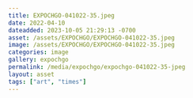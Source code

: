 ```yaml
---
title: EXPOCHGO-041022-35.jpeg
date: 2022-04-10
dateadded: 2023-10-05 21:29:13 -0700
asset: /assets/EXPOCHGO/EXPOCHGO-041022-35.jpeg
image: /assets/EXPOCHGO/EXPOCHGO-041022-35.jpeg
categories: image
gallery: expochgo
permalink: /media/expochgo/expochgo-041022-35-jpeg
layout: asset
tags: ["art", "times"]
--- 
```

